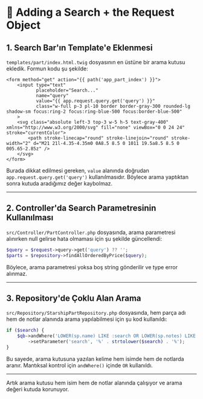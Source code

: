 # 🔎 Adding a Search + the Request Object

## 1. Search Bar'ın Template'e Eklenmesi

`templates/part/index.html.twig` dosyasının en üstüne bir arama kutusu ekledik. Formun kodu şu şekilde:

```twig
<form method="get" action="{{ path('app_part_index') }}">
    <input type="text"
           placeholder="Search..."
           name="query"
           value="{{ app.request.query.get('query') }}"
           class="w-full p-3 pl-10 border border-gray-300 rounded-lg shadow-sm focus:ring-2 focus:ring-blue-500 focus:border-blue-500"
    >
    <svg class="absolute left-3 top-3 w-5 h-5 text-gray-400" xmlns="http://www.w3.org/2000/svg" fill="none" viewBox="0 0 24 24" stroke="currentColor">
        <path stroke-linecap="round" stroke-linejoin="round" stroke-width="2" d="M21 21l-4.35-4.35m0 0A8.5 8.5 0 1011 19.5a8.5 8.5 0 005.65-2.85z" />
    </svg>
</form>
```

Burada dikkat edilmesi gereken, `value` alanında doğrudan `app.request.query.get('query')` kullanılmasıdır. Böylece arama yaptıktan sonra kutuda aradığımız değer kaybolmaz.

---

## 2. Controller'da Search Parametresinin Kullanılması

`src/Controller/PartController.php` dosyasında, arama parametresi alınırken null gelirse hata olmaması için şu şekilde güncellendi:

```php
$query = $request->query->get('query') ?? '';
$parts = $repository->findAllOrderedByPrice($query);
```

Böylece, arama parametresi yoksa boş string gönderilir ve type error alınmaz.

---

## 3. Repository'de Çoklu Alan Arama

`src/Repository/StarshipPartRepository.php` dosyasında, hem parça adı hem de notlar alanında arama yapılabilmesi için şu kod kullanıldı:

```php
if ($search) {
    $qb->andWhere('LOWER(sp.name) LIKE :search OR LOWER(sp.notes) LIKE :search')
        ->setParameter('search', '%' . strtolower($search) . '%');
}
```

Bu sayede, arama kutusuna yazılan kelime hem isimde hem de notlarda aranır. Mantıksal kontrol için `andWhere()` içinde `OR` kullanıldı.

---

Artık arama kutusu hem isim hem de notlar alanında çalışıyor ve arama değeri kutuda korunuyor.
